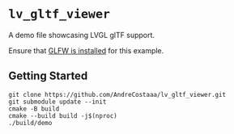 # `lv_gltf_viewer`

A demo file showcasing LVGL glTF support.

Ensure that [GLFW is installed](https://docs.lvgl.io/master/details/integration/driver/opengles.html) for this example.

## Getting Started

```shell
git clone https://github.com/AndreCostaaa/lv_gltf_viewer.git
git submodule update --init
cmake -B build
cmake --build build -j$(nproc)
./build/demo
```

